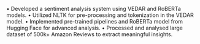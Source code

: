 •	Developed a sentiment analysis system using VEDAR and RoBERTa models.
•	Utilized NLTK for pre-processing and tokenization in the VEDAR model.
•	Implemented pre-trained pipelines and RoBERTa model from Hugging Face for advanced analysis.
•	Processed and analysed large dataset of 500k+ Amazon Reviews to extract meaningful insights.

